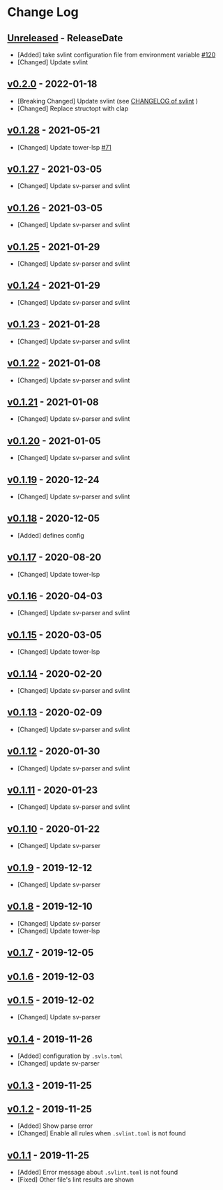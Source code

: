 # Change Log

## [Unreleased](https://github.com/dalance/svls/compare/v0.2.0...Unreleased) - ReleaseDate

* [Added] take svlint configuration file from environment variable [#120](https://github.com/dalance/svls/pull/120)
* [Changed] Update svlint

## [v0.2.0](https://github.com/dalance/svls/compare/v0.1.28...v0.2.0) - 2022-01-18

* [Breaking Changed] Update svlint (see [CHANGELOG of svlint](https://github.com/dalance/svlint/compare/v0.4.18...v0.5.0) )
* [Changed] Replace structopt with clap

## [v0.1.28](https://github.com/dalance/svls/compare/v0.1.27...v0.1.28) - 2021-05-21

* [Changed] Update tower-lsp [#71](https://github.com/dalance/svls/pull/71)

## [v0.1.27](https://github.com/dalance/svls/compare/v0.1.26...v0.1.27) - 2021-03-05

* [Changed] Update sv-parser and svlint

## [v0.1.26](https://github.com/dalance/svls/compare/v0.1.25...v0.1.26) - 2021-03-05

* [Changed] Update sv-parser and svlint

## [v0.1.25](https://github.com/dalance/svls/compare/v0.1.24...v0.1.25) - 2021-01-29

* [Changed] Update sv-parser and svlint

## [v0.1.24](https://github.com/dalance/svls/compare/v0.1.23...v0.1.24) - 2021-01-29

* [Changed] Update sv-parser and svlint

## [v0.1.23](https://github.com/dalance/svls/compare/v0.1.22...v0.1.23) - 2021-01-28

* [Changed] Update sv-parser and svlint

## [v0.1.22](https://github.com/dalance/svls/compare/v0.1.21...v0.1.22) - 2021-01-08

* [Changed] Update sv-parser and svlint

## [v0.1.21](https://github.com/dalance/svls/compare/v0.1.20...v0.1.21) - 2021-01-08

* [Changed] Update sv-parser and svlint

## [v0.1.20](https://github.com/dalance/svls/compare/v0.1.19...v0.1.20) - 2021-01-05

* [Changed] Update sv-parser and svlint

## [v0.1.19](https://github.com/dalance/svls/compare/v0.1.18...v0.1.19) - 2020-12-24

* [Changed] Update sv-parser and svlint

## [v0.1.18](https://github.com/dalance/svls/compare/v0.1.17...v0.1.18) - 2020-12-05

* [Added] defines config

## [v0.1.17](https://github.com/dalance/svls/compare/v0.1.16...v0.1.17) - 2020-08-20

* [Changed] Update tower-lsp

## [v0.1.16](https://github.com/dalance/svls/compare/v0.1.15...v0.1.16) - 2020-04-03

* [Changed] Update sv-parser and svlint

## [v0.1.15](https://github.com/dalance/svls/compare/v0.1.14...v0.1.15) - 2020-03-05

* [Changed] Update tower-lsp

## [v0.1.14](https://github.com/dalance/svls/compare/v0.1.13...v0.1.14) - 2020-02-20

* [Changed] Update sv-parser and svlint

## [v0.1.13](https://github.com/dalance/svls/compare/v0.1.12...v0.1.13) - 2020-02-09

* [Changed] Update sv-parser and svlint

## [v0.1.12](https://github.com/dalance/svls/compare/v0.1.11...v0.1.12) - 2020-01-30

* [Changed] Update sv-parser and svlint

## [v0.1.11](https://github.com/dalance/svls/compare/v0.1.10...v0.1.11) - 2020-01-23

* [Changed] Update sv-parser and svlint

## [v0.1.10](https://github.com/dalance/svls/compare/v0.1.9...v0.1.10) - 2020-01-22

* [Changed] Update sv-parser

## [v0.1.9](https://github.com/dalance/svls/compare/v0.1.8...v0.1.9) - 2019-12-12

* [Changed] Update sv-parser

## [v0.1.8](https://github.com/dalance/svls/compare/v0.1.7...v0.1.8) - 2019-12-10

* [Changed] Update sv-parser
* [Changed] Update tower-lsp

## [v0.1.7](https://github.com/dalance/svls/compare/v0.1.6...v0.1.7) - 2019-12-05

## [v0.1.6](https://github.com/dalance/svls/compare/v0.1.5...v0.1.6) - 2019-12-03

## [v0.1.5](https://github.com/dalance/svls/compare/v0.1.4...v0.1.5) - 2019-12-02

* [Changed] Update sv-parser

## [v0.1.4](https://github.com/dalance/svls/compare/v0.1.3...v0.1.4) - 2019-11-26

* [Added] configuration by `.svls.toml`
* [Changed] update sv-parser

## [v0.1.3](https://github.com/dalance/svls/compare/v0.1.2...v0.1.3) - 2019-11-25

## [v0.1.2](https://github.com/dalance/svls/compare/v0.1.1...v0.1.2) - 2019-11-25

* [Added] Show parse error
* [Changed] Enable all rules when `.svlint.toml` is not found

## [v0.1.1](https://github.com/dalance/svlint/compare/v0.1.0...v0.1.1) - 2019-11-25

* [Added] Error message about `.svlint.toml` is not found
* [Fixed] Other file's lint results are shown
